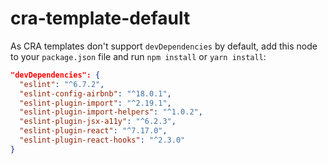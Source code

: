# cra-template-default

As CRA templates don't support `devDependencies` by default, add this node to your `package.json` file and run `npm install` or `yarn install`:
```json
"devDependencies": {
  "eslint": "^6.7.2",
  "eslint-config-airbnb": "^18.0.1",
  "eslint-plugin-import": "^2.19.1",
  "eslint-plugin-import-helpers": "^1.0.2",
  "eslint-plugin-jsx-a11y": "^6.2.3",
  "eslint-plugin-react": "^7.17.0",
  "eslint-plugin-react-hooks": "^2.3.0"
}
```
